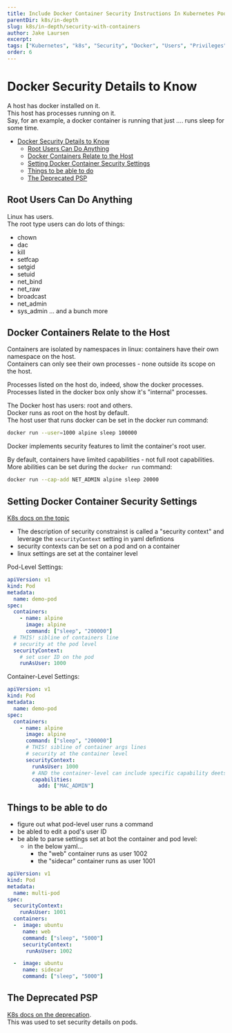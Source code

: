 ```yaml
---
title: Include Docker Container Security Instructions In Kubernetes Pod Definition Files
parentDir: k8s/in-depth
slug: k8s/in-depth/security-with-containers
author: Jake Laursen
excerpt: 
tags: ["Kubernetes", "k8s", "Security", "Docker", "Users", "Privileges"]
order: 6
---
```


# Docker Security Details to Know
A host has docker installed on it.  
This host has processes running on it.  
Say, for an example, a docker container is running that just .... runs sleep for some time.  

- [Docker Security Details to Know](#docker-security-details-to-know)
  - [Root Users Can Do Anything](#root-users-can-do-anything)
  - [Docker Containers Relate to the Host](#docker-containers-relate-to-the-host)
  - [Setting Docker Container Security Settings](#setting-docker-container-security-settings)
  - [Things to be able to do](#things-to-be-able-to-do)
  - [The Deprecated PSP](#the-deprecated-psp)

## Root Users Can Do Anything
Linux has users.  
The root type users can do lots of things:
- chown
- dac
- kill
- setfcap
- setgid
- setuid
- net_bind
- net_raw
- broadcast
- net_admin
- sys_admin
... and a bunch more


## Docker Containers Relate to the Host
Containers are isolated by namespaces in linux: containers have their own namespace on the host.  
Containers can only see their own processes - none outside its scope on the host.  

Processes listed on the host do, indeed, show the docker processes.  
Processes listed in the docker box only show it's "internal" processes.  

The Docker host has users: root and others.  
Docker runs as root on the host by default.  
The host user that runs docker can be set in the docker run command:
```bash
docker run --user=1000 alpine sleep 100000
```

Docker implements security features to limit the container's root user.  

By default, containers have limited capabilities - not full root capabilities. More abilities can be set during the `docker run` command:
```bash
docker run --cap-add NET_ADMIN alpine sleep 20000
```

## Setting Docker Container Security Settings  
[K8s docs on the topic](https://kubernetes.io/docs/tasks/configure-pod-container/security-context/)
- The description of security constrainst is called a "security context" and leverage the `securityContext` setting in yaml defintions
- security contexts can be set on a pod and on a container
- linux settings are set at the container level

Pod-Level Settings:
```yaml
apiVersion: v1
kind: Pod
metadata:
  name: demo-pod
spec:
  containers:
    - name: alpine
      image: alpine
      command: ["sleep", "200000"]
  # THIS! sibline of containers line
  # security at the pod level
  securityContext:
    # set user ID on the pod
    runAsUser: 1000
```

Container-Level Settings:
```yaml
apiVersion: v1
kind: Pod
metadata:
  name: demo-pod
spec:
  containers:
    - name: alpine
      image: alpine
      command: ["sleep", "200000"]
      # THIS! sibline of container args lines
      # security at the container level
      securityContext:
        runAsUser: 1000
        # AND the container-level can include specific capability deets
        capabilities:
          add: ["MAC_ADMIN"]
```


## Things to be able to do
- figure out what pod-level user runs a command
- be abled to edit a pod's user ID
- be able to parse settings set at bot the container and pod level:
  - in the below yaml...
    - the "web" container runs as user 1002
    - the "sidecar" container runs as user 1001
```yaml
apiVersion: v1
kind: Pod
metadata:
  name: multi-pod
spec:
  securityContext:
    runAsUser: 1001
  containers:
  -  image: ubuntu
     name: web
     command: ["sleep", "5000"]
     securityContext:
      runAsUser: 1002

  -  image: ubuntu
     name: sidecar
     command: ["sleep", "5000"]
```

## The Deprecated PSP
[K8s docs on the deprecation](https://kubernetes.io/blog/2021/04/06/podsecuritypolicy-deprecation-past-present-and-future/).  
This was used to set security details on pods.  
